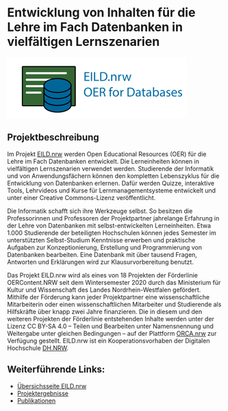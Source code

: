 # Entwicklung von Inhalten für die Lehre im Fach Datenbanken in vielfältigen Lernszenarien

![EILD-Logo](./eild_header_logo.png)

## Projektbeschreibung 

Im Projekt [EILD.nrw](eild.nrw) werden Open Educational Resources (OER) für die Lehre im Fach Datenbanken entwickelt. Die Lerneinheiten können in vielfältigen Lernszenarien verwendet werden. Studierende der Informatik und von Anwendungsfächern können den kompletten Lebenszyklus für die Entwicklung von Datenbanken erlernen. Dafür werden Quizze, interaktive Tools, Lehrvideos und Kurse für Lernmanagementsysteme entwickelt und unter einer Creative Commons-Lizenz veröffentlicht.

Die Informatik schafft sich ihre Werkzeuge selbst. So besitzen die Professorinnen und Professoren der Projektpartner jahrelange Erfahrung in der Lehre von Datenbanken mit selbst-entwickelten Lerneinheiten. Etwa 1.000 Studierende der beteiligten Hochschulen können jedes Semester im unterstützten Selbst-Studium Kenntnisse erwerben und praktische Aufgaben zur Konzeptionierung, Erstellung und Programmierung von Datenbanken bearbeiten. Eine Datenbank mit über tausend Fragen, Antworten und Erklärungen wird zur Klausurvorbereitung benutzt.

Das Projekt EILD.nrw wird als eines von 18 Projekten der Förderlinie OERContent.NRW seit dem Wintersemester 2020 durch das Ministerium für Kultur und Wissenschaft des Landes Nordrhein-Westfalen gefördert. Mithilfe der Förderung kann jeder Projektpartner eine wissenschaftliche Mitarbeiterin oder einen wissenschaftlichen Mitarbeiter und Studierende als Hilfskräfte über knapp zwei Jahre finanzieren. Die in diesem und den weiteren Projekten der Förderlinie entstehenden Inhalte werden unter der Lizenz CC BY-SA 4.0 – Teilen und Bearbeiten unter Namensnennung und Weitergabe unter gleichen Bedingungen – auf der Plattform [ORCA.nrw](https://www.orca.nrw/) zur Verfügung gestellt. EILD.nrw ist ein Kooperationsvorhaben der Digitalen Hochschule [DH.NRW](https://www.dh.nrw/).

## Weiterführende Links:

* [Übersichsseite EILD.nrw](https://medien.hs-duesseldorf.de/forschung/forschungsprojekte/eild/Seiten/default.aspx)
* [Projektergebnisse](https://medien.hs-duesseldorf.de/forschung/forschungsprojekte/eild/Seiten/Ergebnisse.aspx)
* [Publikationen](https://medien.hs-duesseldorf.de/forschung/forschungsprojekte/eild/publikationen)
